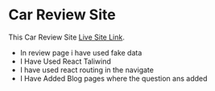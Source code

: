 # Car Review Site

This Car Review Site [Live Site Link](https://car-review-name.netlify.app/).

* In review page i have used fake data
* I Have Used React Taliwind 
* I have used react routing in the navigate
* I Have Added Blog pages where the question ans added
